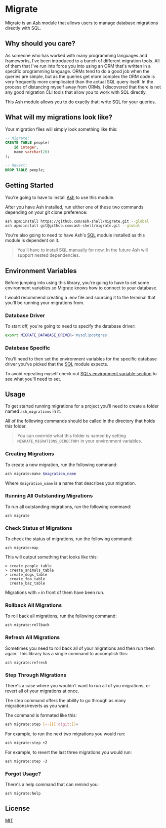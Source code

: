 # Migrate

Migrate is an [Ash](https://github.com/ash-shell/ash) module that allows users to manage database migrations directly with SQL.

## Why should you care?

As someone who has worked with many programming languages and frameworks, I've been introduced to a bunch of different migration tools. All of them that I've run into force you into using an ORM that's written in a specific programming language. ORMs tend to do a good job when the queries are simple, but as the queries get more complex the ORM code is very frequently more complicated than the actual SQL query itself.  In the process of distancing myself away from ORMs, I discovered that there is not any good migration CLI tools that allow you to work with SQL directly.

This Ash module allows you to do exactly that: write SQL for your queries.

## What will my migrations look like?

Your migration files will simply look something like this:

```sql
-- Migrate:
CREATE TABLE people(
    id integer,
    name varchar(20)
);

-- Revert:
DROP TABLE people;
```

## Getting Started

You're going to have to install [Ash](https://github.com/ash-shell/ash) to use this module.

After you have Ash installed, run either one of these two commands depending on your git clone preference:

```sh
ash apm:install https://github.com/ash-shell/migrate.git --global
ash apm:install git@github.com:ash-shell/migrate.git --global
```

You're also going to need to have Ash's [SQL](https://github.com/ash-shell/sql) module installed as this module is dependent on it.

> You'll have to install SQL manually for now. In the future Ash will support nested dependencies.

## Environment Variables

Before jumping into using this library, you're going to have to set some environment variables so Migrate knows how to connect to your database.

I would recommend creating a .env file and sourcing it to the terminal that you'll be running your migrations from.

### Database Driver

To start off, you're going to need to specify the database driver:

```sh
export MIGRATE_DATABASE_DRIVER='mysql|postgres'
```

### Database Specific

You'll need to then set the environment variables for the specific database driver you've picked that the [SQL](https://github.com/ash-shell/sql) module expects.

To avoid repeating myself check out [SQLs environment variable section](https://github.com/ash-shell/sql#environment-variables) to see what you'll need to set.

## Usage

To get started running migrations for a project you'll need to create a folder named `ash_migrations` in it.

All of the following commands should be called in the directory that holds this folder.

> You can override what this folder is named by setting `MIGRATE_MIGRATIONS_DIRECTORY` in your environment variables.

### Creating Migrations

To create a new migration, run the following command:

```sh
ash migrate:make $migration_name
```

Where `$migration_name` is a name that describes your migration.

### Running All Outstanding Migrations

To run all outstanding migrations, run the following command:

```
ash migrate
```

### Check Status of Migrations

To check the status of migrations, run the following command:

```
ash migrate:map
```

This will output something that looks like this:

```
> create_people_table
> create_animals_table
> create_dogs_table
  create_foo_table
  create_baz_table
```

Migrations with `>` in front of them have been run.

### Rollback All Migrations

To roll back all migrations, run the following command:

```
ash migrate:rollback
```

### Refresh All Migrations

Sometimes you need to roll back all of your migrations and then run them again.  This library has a single command to accomplish this:

```
ash migrate:refresh
```

### Step Through Migrations

There's a case where you wouldn't want to run all of you migrations, or revert all of your migrations at once.

The step command offers the ability to go through as many migrations/reverts as you want.

The command is formated like this:

```sh
ash migrate:step [+-][[:digit:]]+
```

For example, to run the next two migrations you would run:

```sh
ash migrate:step +2
```

For example, to revert the last three migrations you would run:

```
ash migrate:step -3
```

### Forgot Usage?

There's a help command that can remind you:

```
ash migrate:help
```

## License

[MIT](./LICENSE.md)

